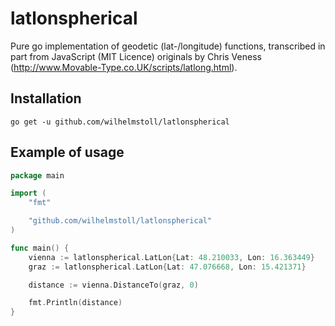 # latlonspherical

Pure go implementation of geodetic (lat-/longitude) functions, transcribed in part from JavaScript (MIT Licence) originals by Chris Veness (http://www.Movable-Type.co.UK/scripts/latlong.html).

## Installation

```
go get -u github.com/wilhelmstoll/latlonspherical
```

## Example of usage

```go
package main

import (
	"fmt"

	"github.com/wilhelmstoll/latlonspherical"
)

func main() {
	vienna := latlonspherical.LatLon{Lat: 48.210033, Lon: 16.363449}
	graz := latlonspherical.LatLon{Lat: 47.076668, Lon: 15.421371}

	distance := vienna.DistanceTo(graz, 0)

	fmt.Println(distance)
}
```
